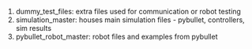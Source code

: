 1. dummy_test_files: extra files used for communication or robot testing
2. simulation_master: houses main simulation files - pybullet, controllers, sim results
3. pybullet_robot_master: robot files and examples from pybullet